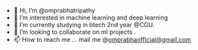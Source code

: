 - 👋 Hi, I’m @omprabhatripathy
- 👀 I’m interested in machine learning and deep learning
- 🌱 I’m currently studying in btech 2nd year @CGU.
- 💞️ I’m looking to collaborate on ml projects .
- 📫 How to reach me ... mail me @omprabhaofficial@gmail.com

<!---
omprabhatripathy/omprabhatripathy is a ✨ special ✨ repository because its `README.md` (this file) appears on your GitHub profile.
You can click the Preview link to take a look at your changes.
--->
